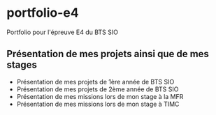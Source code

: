 # portfolio-e4
Portfolio pour l'épreuve E4 du BTS SIO
## Présentation de mes projets ainsi que de mes stages ##
- Présentation de mes projets de 1ère année de BTS SIO
- Présentation de mes projets de 2ème année de BTS SIO
- Présentation de mes missions lors de mon stage à la MFR
- Présentation de mes missions lors de mon stage à TIMC
  
